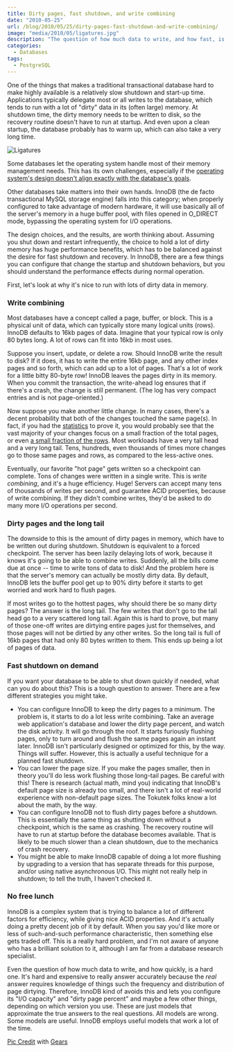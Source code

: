 ```yaml
---
title: Dirty pages, fast shutdown, and write combining
date: "2010-05-25"
url: /blog/2010/05/25/dirty-pages-fast-shutdown-and-write-combining/
image: "media/2010/05/ligatures.jpg"
description: "The question of how much data to write, and how fast, is a difficult one."
categories:
  - Databases
tags:
  - PostgreSQL
---
```

One of the things that makes a traditional transactional database hard to make highly available is a relatively slow shutdown and start-up time. Applications typically delegate most or all writes to the database, which tends to run with a lot of "dirty" data in its (often large) memory. At shutdown time, the dirty memory needs to be written to disk, so the recovery routine doesn't have to run at startup. And even upon a clean startup, the database probably has to warm up, which can also take a very long time.

![Ligatures](/media/2010/05/ligatures.jpg)

Some databases let the operating system handle most of their memory management needs. This has its own challenges, especially if the [operating system's design doesn't align exactly with the database's goals](http://blog.2ndquadrant.com/en/2010/05/postgresql-freebsd-and-free-do.html).

<!--more-->

Other databases take matters into their own hands. InnoDB (the de facto transactional MySQL storage engine) falls into this category; when properly configured to take advantage of modern hardware, it will use basically all of the server's memory in a huge buffer pool, with files opened in O_DIRECT mode, bypassing the operating system for I/O operations.

The design choices, and the results, are worth thinking about. Assuming you shut down and restart infrequently, the choice to hold a lot of dirty memory has huge performance benefits, which has to be balanced against the desire for fast shutdown and recovery. In InnoDB, there are a few things you can configure that change the startup and shutdown behaviors, but you should understand the performance effects during normal operation.

First, let's look at why it's nice to run with lots of dirty data in memory.

### Write combining

Most databases have a concept called a page, buffer, or block. This is a physical unit of data, which can typically store many logical units (rows). InnoDB defaults to 16kb pages of data. Imagine that your typical row is only 80 bytes long. A lot of rows can fit into 16kb in most uses.

Suppose you insert, update, or delete a row. Should InnoDB write the result to disk? If it does, it has to write the entire 16kb page, and any other index pages and so forth, which can add up to a lot of pages. That's a lot of work for a little bitty 80-byte row! InnoDB leaves the pages dirty in its memory. When you commit the transaction, the write-ahead log ensures that if there's a crash, the change is still permanent. (The log has very compact entries and is not page-oriented.)

Now suppose you make another little change. In many cases, there's a decent probability that both of the changes touched the same page(s). In fact, if you had the [statistics](http://www.percona.com/docs/wiki/patches:innodb_io_pattern) to prove it, you would probably see that the vast majority of your changes focus on a small fraction of the total pages, or even [a small fraction of the rows](http://www.facebook.com/note.php?note_id=392581440932). Most workloads have a very tall head and a very long tail. Tens, hundreds, even thousands of times more changes go to those same pages and rows, as compared to the less-active ones.

Eventually, our favorite "hot page" gets written so a checkpoint can complete. Tons of changes were written in a single write. This is *write combining*, and it's a huge efficiency. Huge! Servers can accept many tens of thousands of writes per second, and guarantee ACID properties, because of write combining. If they didn't combine writes, they'd be asked to do many more I/O operations per second.

### Dirty pages and the long tail

The downside to this is the amount of dirty pages in memory, which have to be written out during shutdown. Shutdown is equivalent to a forced checkpoint. The server has been lazily delaying lots of work, because it knows it's going to be able to combine writes. Suddenly, all the bills come due at once -- time to write tons of data to disk! And the problem here is that the server's memory can actually be mostly dirty data. By default, InnoDB lets the buffer pool get up to 90% dirty before it starts to get worried and work hard to flush pages.

If most writes go to the hottest pages, why should there be so many dirty pages? The answer is the long tail. The few writes that don't go to the tall head go to a very scattered long tail. Again this is hard to prove, but many of those one-off writes are dirtying entire pages just for themselves, and those pages will not be dirtied by any other writes. So the long tail is full of 16kb pages that had only 80 bytes written to them. This ends up being a lot of pages of data.

### Fast shutdown on demand

If you want your database to be able to shut down quickly if needed, what can you do about this? This is a tough question to answer. There are a few different strategies you might take.

*   You can configure InnoDB to keep the dirty pages to a minimum. The problem is, it starts to do a lot less write combining. Take an average web application's database and lower the dirty page percent, and watch the disk activity. It will go through the roof. It starts furiously flushing pages, only to turn around and flush the same pages again an instant later. InnoDB isn't particularly designed or optimized for this, by the way. Things will suffer. However, this is actually a useful technique for a planned fast shutdown.
*   You can lower the page size. If you make the pages smaller, then in theory you'll do less work flushing those long-tail pages. Be careful with this! There is research (actual math, mind you) indicating that InnoDB's default page size is already too small, and there isn't a lot of real-world experience with non-default page sizes. The Tokutek folks know a lot about the math, by the way.
*   You can configure InnoDB not to flush dirty pages before a shutdown. This is essentially the same thing as shutting down without a checkpoint, which is the same as crashing. The recovery routine will have to run at startup before the database becomes available. That is likely to be much slower than a clean shutdown, due to the mechanics of crash recovery.
*   You might be able to make InnoDB capable of doing a lot more flushing by upgrading to a version that has separate threads for this purpose, and/or using native asynchronous I/O. This might not really help in shutdown; to tell the truth, I haven't checked it.

### No free lunch

InnoDB is a complex system that is trying to balance a lot of different factors for efficiency, while giving nice ACID properties. And it's actually doing a pretty decent job of it by default. When you say you'd like more or less of such-and-such performance characteristic, then something else gets traded off. This is a really hard problem, and I'm not aware of anyone who has a brilliant solution to it, although I am far from a database research specialist.

Even the question of how much data to write, and how quickly, is a hard one. It's hard and expensive to really answer accurately because the *real* answer requires knowledge of things such the frequency and distribution of page dirtying. Therefore, InnoDB kind of avoids this and lets you configure its "I/O capacity" and "dirty page percent" and maybe a few other things, depending on which version you use. These are just models that approximate the true answers to the real questions. All models are wrong. Some models are useful. InnoDB employs useful models that work a lot of the time.

[Pic Credit](https://upload.wikimedia.org/wikipedia/commons/thumb/6/6e/Ligatures.svg/2000px-Ligatures.svg.png) with [Gears](https://upload.wikimedia.org/wikipedia/commons/9/9f/Reduction_Gear.jpg)
